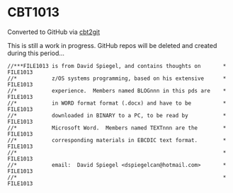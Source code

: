 # CBT1013
Converted to GitHub via [cbt2git](https://github.com/wizardofzos/cbt2git)

This is still a work in progress. GitHub repos will be deleted and created during this period...

```
//***FILE1013 is from David Spiegel, and contains thoughts on       *   FILE1013
//*           z/OS systems programming, based on his extensive      *   FILE1013
//*           experience.  Members named BLOGnnn in this pds are    *   FILE1013
//*           in WORD format format (.docx) and have to be          *   FILE1013
//*           downloaded in BINARY to a PC, to be read by           *   FILE1013
//*           Microsoft Word.  Members named TEXTnnn are the        *   FILE1013
//*           corresponding materials in EBCDIC text format.        *   FILE1013
//*                                                                 *   FILE1013
//*           email:  David Spiegel <dspiegelcan@hotmail.com>       *   FILE1013
//*                                                                 *   FILE1013
```
